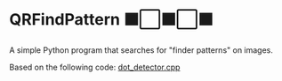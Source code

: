# QRFindPattern ⬛⬜⬛⬜⬛

A simple Python program that searches for "finder patterns" on images.

Based on the following code: [dot_detector.cpp](https://github.com/AlexandrGraschenkov/QRCodes/blob/master/qr/dot_detector.cpp)